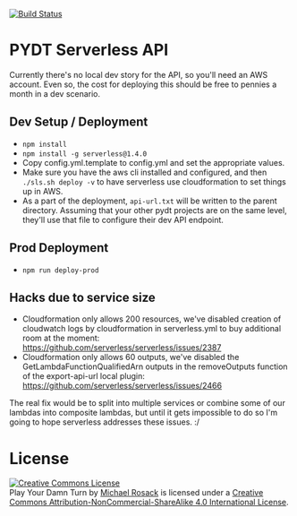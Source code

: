 [![Build Status](https://travis-ci.org/pydt/api.svg?branch=master)](https://travis-ci.org/pydt/api)

# PYDT Serverless API

Currently there's no local dev story for the API, so you'll need an AWS account.
Even so, the cost for deploying this should be free to pennies a month in a dev scenario.

## Dev Setup / Deployment

* `npm install`
* `npm install -g serverless@1.4.0`
* Copy config.yml.template to config.yml and set the appropriate values.
* Make sure you have the aws cli installed and configured, and then `./sls.sh deploy -v` to have serverless use cloudformation to set things up in AWS.
* As a part of the deployment, `api-url.txt` will be written to the parent directory. Assuming that your other pydt projects are on the same level, they'll use that file to configure their dev API endpoint.

## Prod Deployment

* `npm run deploy-prod`

## Hacks due to service size

* Cloudformation only allows 200 resources, we've disabled creation of cloudwatch logs by cloudformation in serverless.yml to buy additional room at the moment: https://github.com/serverless/serverless/issues/2387
* Cloudformation only allows 60 outputs, we've disabled the GetLambdaFunctionQualifiedArn outputs in the removeOutputs function of the export-api-url local plugin: https://github.com/serverless/serverless/issues/2466

The real fix would be to split into multiple services or combine some of our lambdas into composite lambdas, but until it gets impossible to do so I'm going to hope serverless addresses these issues. :/

# License

<a rel="license" href="http://creativecommons.org/licenses/by-nc-sa/4.0/"><img alt="Creative Commons License" style="border-width:0" src="https://i.creativecommons.org/l/by-nc-sa/4.0/88x31.png" /></a><br /><span xmlns:dct="http://purl.org/dc/terms/" href="http://purl.org/dc/dcmitype/InteractiveResource" property="dct:title" rel="dct:type">Play Your Damn Turn</span> by <a xmlns:cc="http://creativecommons.org/ns#" href="https://www.playyourdamnturn.com" property="cc:attributionName" rel="cc:attributionURL">Michael Rosack</a> is licensed under a <a rel="license" href="http://creativecommons.org/licenses/by-nc-sa/4.0/">Creative Commons Attribution-NonCommercial-ShareAlike 4.0 International License</a>.
